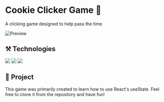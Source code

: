 # Cookie Clicker Game 🍪

A clicking game designed to help pass the time

![Preview](https://github.com/user-attachments/assets/c781bb23-b72e-4ed7-825e-4c4fe541ebc2)

## ⚒️ Technologies
<div>
 <img src="[https://img.shields.io/badge/TypeScript-007ACC?style=for-the-badge&logo=typescript&logoColor=white](https://img.shields.io/badge/JavaScript-F7DF1E?style=for-the-badge&logo=javascript&logoColor=black)">
 <img src="https://img.shields.io/badge/React-20232A?style=for-the-badge&logo=react&logoColor=61DAFB">
 <img src="https://img.shields.io/badge/Tailwind_CSS-38B2AC?style=for-the-badge&logo=tailwind-css&logoColor=white">
</div>

## 📁 Project
This game was primarily created to learn how to use React's useState. Feel free to clone it from the repository and have fun!
